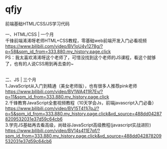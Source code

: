 # qfjy
前端基础HTML/CSS/JS学习代码

一、HTML/CSS | 一个月 <br/>
千锋前端浠浠呀老师HTML+CSS教程，零基础web前端开发入门必看视频 <br/>
https://www.bilibili.com/video/BV1oU4y1278g/?p=58&spm_id_from=333.880.my_history.page.click <br/>
PS：我太喜欢浠浠呀这个老师了，可惜没找到这个老师的JS课程，看这个就够了，也有的人说CSS用到再去查的~ <br/> <br/>

二、JS | 三个月 <br/>
1.JavaScript从入门到精通（美女老师版），也有很多人推荐pink老师 <br/>
https://www.bilibili.com/video/BV1WA411R7Ev/?p=11&spm_id_from=333.880.my_history.page.click <br/>
2.千锋教育JavaScript全套视频教程（10天学会Js，前端javascript入门必备） <br/>
https://www.bilibili.com/video/BV15T411j7pJ/?p=5&spm_id_from=333.880.my_history.page.click&vd_source=488dd042878209532031e37d59c64cb6  <br/>
3.学完JS基础再去看高级，尚硅谷JavaScript高级教程(javascript实战进阶) <br/>
https://www.bilibili.com/video/BV14s411E7qf/?spm_id_from=333.880.my_history.page.click&vd_source=488dd042878209532031e37d59c64cb6 <br/>
